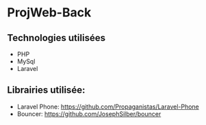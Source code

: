 # ProjWeb-Back

## Technologies utilisées
* PHP
* MySql
* Laravel

## Librairies utilisée:

* Laravel Phone: https://github.com/Propaganistas/Laravel-Phone
* Bouncer: https://github.com/JosephSilber/bouncer
